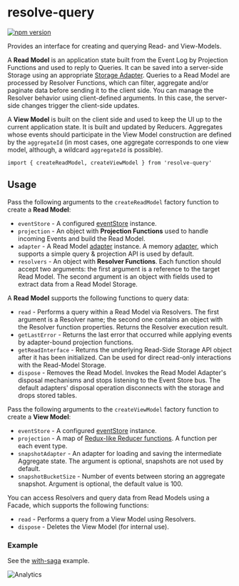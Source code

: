 # **resolve-query**
[![npm version](https://badge.fury.io/js/resolve-query.svg)](https://badge.fury.io/js/resolve-query)

Provides an interface for creating and querying Read- and View-Models.

A **Read Model** is an application state built from the Event Log by Projection Functions and used to reply to Queries. It can be saved into a server-side Storage using an appropriate [Storage Adapter](https://github.com/reimagined/resolve/tree/master/packages/adapters/storage-adapters). Queries to a Read Model are processed by Resolver Functions, which can filter, aggregate and/or paginate data before sending it to the client side. You can manage the Resolver behavior using client-defined arguments.  In this case, the server-side changes trigger the client-side updates.

A **View Model** is built on the client side and used to keep the UI up to the current application state. It is built and updated by Reducers. Aggregates whose events should participate in the View Model construction are defined by the `aggregateId` (in most cases, one aggregate corresponds to one view model, although, a wildcard `aggregateId` is possible).


```
import { createReadModel, createViewModel } from 'resolve-query'
```

## Usage
Pass the following arguments to the `createReadModel` factory function to create a **Read Model**:
* `eventStore` - A configured [eventStore](../resolve-es) instance.
* `projection` - An object with **Projection Functions** used to handle incoming Events and build the Read Model.
* `adapter` - A Read Model [adapter](../readmodel-adapters) instance. A memory [adapter](https://github.com/reimagined/resolve/tree/master/packages/adapters/readmodel-adapters/resolve-readmodel-memory), which supports a simple query & projection API is used by default.
* `resolvers` - An object with **Resolver Functions**. Each function should accept two arguments: the first argument is a reference to the target Read Model. The second argument is an object with fields used to extract data from a Read Model Storage.

A **Read Model** supports the following functions to query data:
* `read` - Performs a query within a Read Model via Resolvers. The first argument is a Resolver name; the second one contains an object with the Resolver function properties. Returns the Resolver execution result.
* `getLastError` - Returns the last error that occurred while applying events by adapter-bound projection functions.
* `getReadInterface` - Returns the underlying Read-Side Storage API object after it has been initialized. Can be used for direct read-only interactions with the Read-Model Storage.
* `dispose` - Removes the Read Model. Invokes the Read Model Adapter's disposal mechanisms and stops listening to the Event Store bus. The default adapters' disposal operation disconnects with the storage and drops stored tables.


Pass the following arguments to the `createViewModel` factory function to create a **View Model**:
* `eventStore` - A configured [eventStore](../resolve-es) instance.
* `projection` - A map of [Redux-like Reducer functions](https://redux.js.org/docs/basics/Reducers.html). A function per each event type.
* `snapshotAdapter` - An adapter for loading and saving the intermediate Aggregate state. The argument is optional, snapshots are not used by default.
* `snapshotBucketSize` - Number of events between storing an aggregate snapshot. Argument is optional, the default value is 100.

You can access Resolvers and query data from Read Models using a Facade, which supports the following functions:
* `read` - Performs a query from a View Model using Resolvers.
* `dispose` - Deletes the View Model (for internal use).

### Example
See the [with-saga](https://github.com/reimagined/resolve/tree/master/examples/with-saga) example.

![Analytics](https://ga-beacon.appspot.com/UA-118635726-1/packages-resolve-query-readme?pixel)
